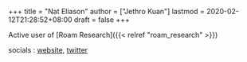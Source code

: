 +++
title = "Nat Eliason"
author = ["Jethro Kuan"]
lastmod = 2020-02-12T21:28:52+08:00
draft = false
+++

Active user of [Roam Research]({{< relref "roam_research" >}})

socials
: [website](https://www.nateliason.com/), [twitter](https://twitter.com/nateliason)
